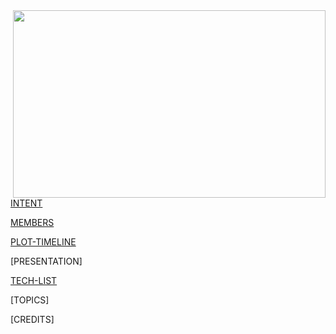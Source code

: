 <img align="right" width="500" height="300" src="https://raw.githubusercontent.com/trekshcool/Ironman3/master/Image/mainpic.jpg">


[INTENT](https://trekshcool.github.io/Ironman3/intent)


[MEMBERS](https://trekshcool.github.io/Ironman3/title) 


[PLOT-TIMELINE](https://trekshcool.github.io/Ironman3/timeline)


[PRESENTATION]


[TECH-LIST](https://trekshcool.github.io/Ironman3/techlist)


[TOPICS]


[CREDITS]





